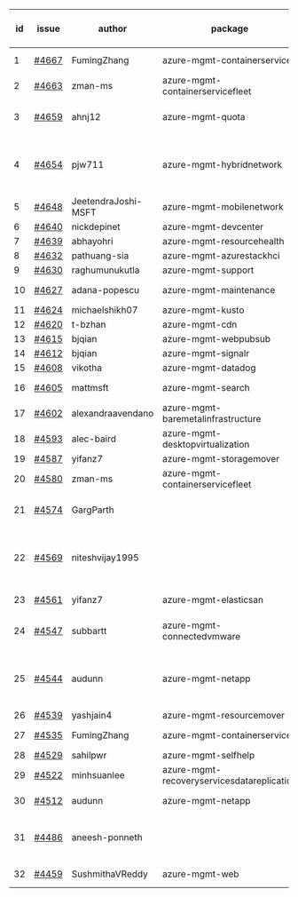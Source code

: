 | id | issue | author | package | assignee | bot advice | created date of issue | target release date | date from target |
| ------ | ------ | ------ | ------ | ------ | ------ | ------ | ------ | :-----: |
| 1 | [#4667](https://github.com/Azure/sdk-release-request/issues/4667) | FumingZhang | azure-mgmt-containerservice | ChenxiJiang333 | duplicated issue  <br> | 10-20 | 11-24 |  |
| 2 | [#4663](https://github.com/Azure/sdk-release-request/issues/4663) | zman-ms | azure-mgmt-containerservicefleet | ChenxiJiang333 | duplicated issue  <br> | 10-18 | 11-24 |  |
| 3 | [#4659](https://github.com/Azure/sdk-release-request/issues/4659) | ahnj12 | azure-mgmt-quota | ChenxiJiang333 | Attention to inconsistent tag | 10-17 | 11-24 |  |
| 4 | [#4654](https://github.com/Azure/sdk-release-request/issues/4654) | pjw711 | azure-mgmt-hybridnetwork | ChenxiJiang333 | new comment. Attention to inconsistent tag | 10-13 | 11-24 |  |
| 5 | [#4648](https://github.com/Azure/sdk-release-request/issues/4648) | JeetendraJoshi-MSFT | azure-mgmt-mobilenetwork | ChenxiJiang333 |  | 10-13 | 11-24 |  |
| 6 | [#4640](https://github.com/Azure/sdk-release-request/issues/4640) | nickdepinet | azure-mgmt-devcenter | ChenxiJiang333 |  | 10-12 | 10-27 |  |
| 7 | [#4639](https://github.com/Azure/sdk-release-request/issues/4639) | abhayohri | azure-mgmt-resourcehealth | ChenxiJiang333 |  | 10-12 | 10-27 |  |
| 8 | [#4632](https://github.com/Azure/sdk-release-request/issues/4632) | pathuang-sia | azure-mgmt-azurestackhci | ChenxiJiang333 |  | 10-12 | 10-27 |  |
| 9 | [#4630](https://github.com/Azure/sdk-release-request/issues/4630) | raghumunukutla | azure-mgmt-support | ChenxiJiang333 |  | 10-12 | 10-27 |  |
| 10 | [#4627](https://github.com/Azure/sdk-release-request/issues/4627) | adana-popescu | azure-mgmt-maintenance | ChenxiJiang333 | new comment. | 10-09 | 10-27 |  |
| 11 | [#4624](https://github.com/Azure/sdk-release-request/issues/4624) | michaelshikh07 | azure-mgmt-kusto | ChenxiJiang333 |  | 10-09 | 10-27 |  |
| 12 | [#4620](https://github.com/Azure/sdk-release-request/issues/4620) | t-bzhan | azure-mgmt-cdn | ChenxiJiang333 |  | 10-08 | 10-27 |  |
| 13 | [#4615](https://github.com/Azure/sdk-release-request/issues/4615) | bjqian | azure-mgmt-webpubsub | ChenxiJiang333 |  | 10-07 | 10-27 |  |
| 14 | [#4612](https://github.com/Azure/sdk-release-request/issues/4612) | bjqian | azure-mgmt-signalr | ChenxiJiang333 |  | 10-07 | 10-27 |  |
| 15 | [#4608](https://github.com/Azure/sdk-release-request/issues/4608) | vikotha | azure-mgmt-datadog | ChenxiJiang333 |  | 10-06 | 10-27 |  |
| 16 | [#4605](https://github.com/Azure/sdk-release-request/issues/4605) | mattmsft | azure-mgmt-search | ChenxiJiang333 | new comment. | 10-03 | 10-27 |  |
| 17 | [#4602](https://github.com/Azure/sdk-release-request/issues/4602) | alexandraavendano | azure-mgmt-baremetalinfrastructure | ChenxiJiang333 |  | 10-02 | 10-27 |  |
| 18 | [#4593](https://github.com/Azure/sdk-release-request/issues/4593) | alec-baird | azure-mgmt-desktopvirtualization | ChenxiJiang333 |  | 09-28 | 10-27 |  |
| 19 | [#4587](https://github.com/Azure/sdk-release-request/issues/4587) | yifanz7 | azure-mgmt-storagemover | ChenxiJiang333 |  | 09-28 | 10-27 |  |
| 20 | [#4580](https://github.com/Azure/sdk-release-request/issues/4580) | zman-ms | azure-mgmt-containerservicefleet | ChenxiJiang333 | duplicated issue  <br> | 09-26 | 10-27 |  |
| 21 | [#4574](https://github.com/Azure/sdk-release-request/issues/4574) | GargParth |  | ChenxiJiang333 | duplicated issue  <br> HoldOn | 09-26 | 10-27 |  |
| 22 | [#4569](https://github.com/Azure/sdk-release-request/issues/4569) | niteshvijay1995 |  | ChenxiJiang333 | duplicated issue  <br> Attention to inconsistent tag | 09-26 | 10-27 |  |
| 23 | [#4561](https://github.com/Azure/sdk-release-request/issues/4561) | yifanz7 | azure-mgmt-elasticsan | ChenxiJiang333 | new comment. | 09-25 | 10-27 |  |
| 24 | [#4547](https://github.com/Azure/sdk-release-request/issues/4547) | subbartt | azure-mgmt-connectedvmware | ChenxiJiang333 | new comment. FirstGA | 09-22 | 10-27 |  |
| 25 | [#4544](https://github.com/Azure/sdk-release-request/issues/4544) | audunn | azure-mgmt-netapp | ChenxiJiang333 | duplicated issue  <br> Attention to inconsistent tag | 09-21 | 10-27 |  |
| 26 | [#4539](https://github.com/Azure/sdk-release-request/issues/4539) | yashjain4 | azure-mgmt-resourcemover | ChenxiJiang333 |  | 09-21 | 10-27 |  |
| 27 | [#4535](https://github.com/Azure/sdk-release-request/issues/4535) | FumingZhang | azure-mgmt-containerservice | ChenxiJiang333 | duplicated issue  <br> | 09-21 | 10-27 |  |
| 28 | [#4529](https://github.com/Azure/sdk-release-request/issues/4529) | sahilpwr | azure-mgmt-selfhelp | ChenxiJiang333 |  | 09-20 | 10-27 |  |
| 29 | [#4522](https://github.com/Azure/sdk-release-request/issues/4522) | minhsuanlee | azure-mgmt-recoveryservicesdatareplication | ChenxiJiang333 | FirstBeta | 09-13 | 10-27 |  |
| 30 | [#4512](https://github.com/Azure/sdk-release-request/issues/4512) | audunn | azure-mgmt-netapp | ChenxiJiang333 | duplicated issue  <br> | 09-08 | 10-27 |  |
| 31 | [#4486](https://github.com/Azure/sdk-release-request/issues/4486) | aneesh-ponneth |  | ChenxiJiang333 | duplicated issue  <br> FirstBeta HoldOn | 08-31 | 09-22 |  |
| 32 | [#4459](https://github.com/Azure/sdk-release-request/issues/4459) | SushmithaVReddy | azure-mgmt-web | ChenxiJiang333 | MultiAPI HoldOn | 08-23 | 09-22 |  |
